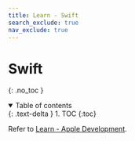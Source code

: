 ```yaml
---
title: Learn - Swift
search_exclude: true
nav_exclude: true
---
```


<!-- prettier-ignore-start -->
# Swift
{: .no_toc }

<details open markdown="block">
  <summary>
    Table of contents
  </summary>
  {: .text-delta }
1. TOC
{:toc}
</details>

<!-- prettier-ignore-end -->

Refer to [Learn - Apple Development](/internal/learn/apple-development).
